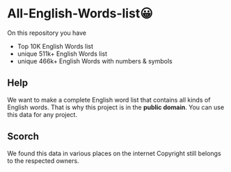 # All-English-Words-list😀

On this repository you have
+ Top 10K English Words list
+ unique 511k+ English Words list
+ unique 466k+ English Words with numbers & symbols

## Help

We want to make a complete English word list that contains all kinds of English words.
That is why this project is in the **public domain**. 
You can use this data for any project.

## Scorch

We found this data in various places on the internet
Copyright still belongs to the respected owners.
